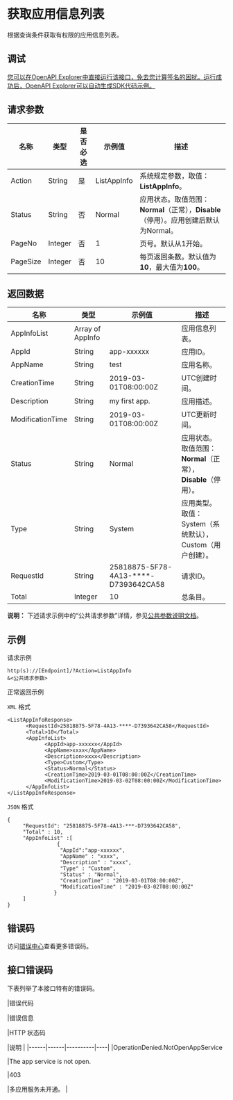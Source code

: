 # 获取应用信息列表

根据查询条件获取有权限的应用信息列表。

## 调试

[您可以在OpenAPI Explorer中直接运行该接口，免去您计算签名的困扰。运行成功后，OpenAPI Explorer可以自动生成SDK代码示例。](https://api.aliyun.com/#product=vod&api=ListAppInfo&type=RPC&version=2017-03-21)

## 请求参数

|名称|类型|是否必选|示例值|描述|
|--|--|----|---|--|
|Action|String|是|ListAppInfo|系统规定参数，取值：**ListAppInfo**。 |
|Status|String|否|Normal|应用状态。取值范围：**Normal**（正常），**Disable**（停用）。应用创建后默认为Normal。 |
|PageNo|Integer|否|1|页号。默认从1开始。 |
|PageSize|Integer|否|10|每页返回条数。默认值为**10**，最大值为**100**。 |

## 返回数据

|名称|类型|示例值|描述|
|--|--|---|--|
|AppInfoList|Array of AppInfo| |应用信息列表。 |
|AppId|String|app-xxxxxx|应用ID。 |
|AppName|String|test|应用名称。 |
|CreationTime|String|2019-03-01T08:00:00Z|UTC创建时间。 |
|Description|String|my first app.|应用描述。 |
|ModificationTime|String|2019-03-01T08:00:00Z|UTC更新时间。 |
|Status|String|Normal|应用状态。取值范围：**Normal**（正常），**Disable**（停用）。 |
|Type|String|System|应用类型。取值：System（系统默认），Custom（用户创建）。 |
|RequestId|String|25818875-5F78-4A13-\*\*\*\*-D7393642CA58|请求ID。 |
|Total|Integer|10|总条目。 |

**说明：** 下述请求示例中的“公共请求参数”详情，参见[公共参数说明文档](~~44432~~)。

## 示例

请求示例

```
http(s)://[Endpoint]/?Action=ListAppInfo
&<公共请求参数>
```

正常返回示例

`XML` 格式

```
<ListAppInfoResponse>
	  <RequestId>25818875-5F78-4A13-****-D7393642CA58</RequestId>
	  <Total>10</Total>
	  <AppInfoList>
		    <AppId>app-xxxxxx</AppId>
		    <AppName>xxxx</AppName>
		    <Description>xxxx</Description>
		    <Type>Custom</Type>
		    <Status>Normal</Status>
		    <CreationTime>2019-03-01T08:00:00Z</CreationTime>
		    <ModificationTime>2019-03-02T08:00:00Z</ModificationTime>
	  </AppInfoList>
</ListAppInfoResponse>
```

`JSON` 格式

```
{
     "RequestId": "25818875-5F78-4A13-***-D7393642CA58",
     "Total" : 10,
     "AppInfoList" :[
                {
                 "AppId":"app-xxxxxx",
                 "AppName" : "xxxx",
                 "Description" : "xxxx",
                 "Type" : "Custom",
                 "Status" : "Normal",
                 "CreationTime" : "2019-03-01T08:00:00Z",
                 "ModificationTime" : "2019-03-02T08:00:00Z"
               }
     ]
}
```

## 错误码

访问[错误中心](https://error-center.aliyun.com/status/product/vod)查看更多错误码。

## 接口错误码

下表列举了本接口特有的错误码。

|错误代码

|错误信息

|HTTP 状态码

|说明 |
|------|------|----------|----|
|OperationDenied.NotOpenAppService

|The app service is not open.

|403

|多应用服务未开通。 |

